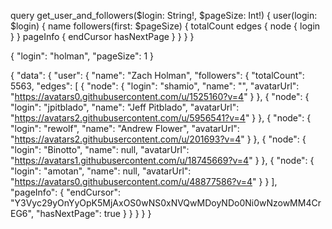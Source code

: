 query get_user_and_followers($login: String!, $pageSize: Int!) {
  user(login: $login) {
    name
    followers(first: $pageSize) {
      totalCount
      edges {
        node {
          login
        }
      }
      pageInfo {
        endCursor
        hasNextPage
      }
    }
  }
}

{ 
  "login": "holman",
  "pageSize": 1
}

{
  "data": {
    "user": {
      "name": "Zach Holman",
      "followers": {
        "totalCount": 5563,
        "edges": [
          {
            "node": {
              "login": "shamio",
              "name": "",
              "avatarUrl": "https://avatars0.githubusercontent.com/u/1525160?v=4"
            }
          },
          {
            "node": {
              "login": "jpitblado",
              "name": "Jeff Pitblado",
              "avatarUrl": "https://avatars2.githubusercontent.com/u/5956541?v=4"
            }
          },
          {
            "node": {
              "login": "rewolf",
              "name": "Andrew Flower",
              "avatarUrl": "https://avatars2.githubusercontent.com/u/201693?v=4"
            }
          },
          {
            "node": {
              "login": "Binotto",
              "name": null,
              "avatarUrl": "https://avatars1.githubusercontent.com/u/18745669?v=4"
            }
          },
          {
            "node": {
              "login": "amotan",
              "name": null,
              "avatarUrl": "https://avatars0.githubusercontent.com/u/48877586?v=4"
            }
          }
        ],
        "pageInfo": {
          "endCursor": "Y3Vyc29yOnYyOpK5MjAxOS0wNS0xNVQwMDoyNDo0Ni0wNzowMM4CrEG6",
          "hasNextPage": true
        }
      }
    }
  }
}